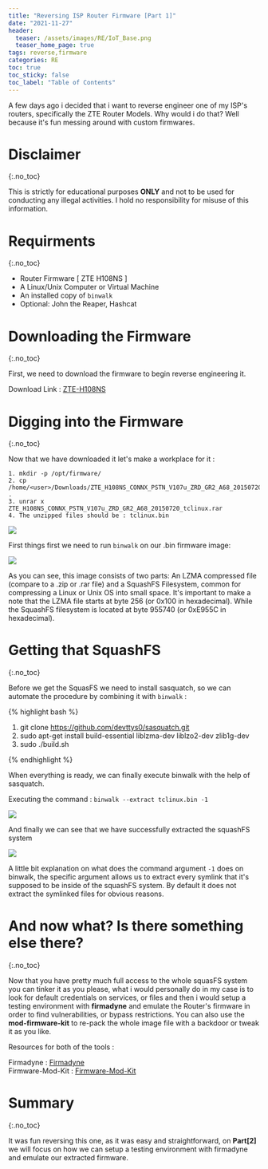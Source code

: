 ```yaml
---
title: "Reversing ISP Router Firmware [Part 1]"
date: "2021-11-27"
header:
  teaser: /assets/images/RE/IoT_Base.png
  teaser_home_page: true
tags: reverse,firmware
categories: RE
toc: true
toc_sticky: false
toc_label: "Table of Contents"
---
```



A few days ago i decided that i want to reverse engineer one of my ISP's routers, specifically the ZTE Router Models. Why would i do that? Well because it's fun messing around with custom firmwares. 

# Disclaimer 
{:.no_toc}

This is strictly for educational purposes <b>ONLY</b> and not to be used for conducting any illegal activities. I hold no responsibility for misuse of this information.


# Requirments
{:.no_toc}

  * Router Firmware [ ZTE H108NS ]
  * A Linux/Unix Computer or Virtual Machine
  * An installed copy of ``binwalk``
  * Optional: John the Reaper, Hashcat

# Downloading the Firmware
{:.no_toc}

First, we need to download the firmware to begin reverse engineering it.

Download Link : <a href="https://help.cosmote.gr/system/templates/selfservice/gnosisgr/Files2/ZTE_H108NS_CONNX_PSTN_V107u_ZRD_GR2_A68_20150720_tclinux.rar" > ZTE-H108NS</a>

# Digging into the Firmware
{:.no_toc}

Now that we have downloaded it let's make a workplace for it : 

    1. mkdir -p /opt/firmware/
    2. cp /home/<user>/Downloads/ZTE_H108NS_CONNX_PSTN_V107u_ZRD_GR2_A68_20150720_tclinux.rar .
    3. unrar x ZTE_H108NS_CONNX_PSTN_V107u_ZRD_GR2_A68_20150720_tclinux.rar
    4. The unzipped files should be : tclinux.bin


<img src="{{ site.baseurl }}/assets/images/RE/2021-11-27_23-43_ls.png">




First things first we need to run ``binwalk`` on our .bin firmware image: 

<img src="{{ site.baseurl }}/assets/images/RE/2021-11-27_23-51_binwalk.png">

As you can see, this image consists of two parts: An LZMA compressed file (compare to a .zip or .rar file) and a SquashFS Filesystem, common for compressing a Linux or Unix OS into small space. It's important to make a note that the LZMA file starts at byte 256 (or 0x100 in hexadecimal). While the SquashFS filesystem is located at byte 955740 (or 0xE955C in hexadecimal).

# Getting that SquashFS
{:.no_toc}

Before we get the SquasFS we need to install sasquatch, so we can automate the procedure by combining it with ``binwalk`` :

 {% highlight bash %}
   1. git clone https://github.com/devttys0/sasquatch.git
   2. sudo apt-get install build-essential liblzma-dev liblzo2-dev zlib1g-dev
   3. sudo ./build.sh

{% endhighlight %}

 When everything is ready, we can finally execute binwalk with the help of sasquatch.
 
Executing the command : ``binwalk --extract tclinux.bin -1``

 <img src="{{ site.baseurl }}/assets/images/RE/2021-11-28_00-36_binwalk_preserve.png">

  And finally we can see that we have successfully extracted the squashFS system


<img src="{{ site.baseurl }}/assets/images/RE/2021-11-28_00-38_squash_ex.png">

  A little bit explanation on what does the command argument ``-1`` does on binwalk, the specific argument allows us to extract every symlink that it's supposed to be inside of the  squashFS system. By default it does not extract the symlinked files for obvious reasons.


# And now what? Is there something else there?
 {:.no_toc}

  Now that you have pretty much full access to the whole squasFS system you can tinker it as you please, what i would personally  do in my case is to look for default credentials on services, or files and then i would setup a testing environment with  <b>firmadyne</b> and emulate the Router's firmware in order to find vulnerabilities, or bypass restrictions. Υou can also use the <b>mod-firmware-kit</b> to re-pack the whole image file with a backdoor or tweak it as you like.

  Resources for both of the tools : 

  Firmadyne : <a href="https://github.com/firmadyne/firmadyne" target="_blank" > Firmadyne</a><br>
  Firmware-Mod-Kit : <a href="https://www.kali.org/tools/firmware-mod-kit/" target="_blank" > Firmware-Mod-Kit</a> 


# Summary
 {:.no_toc}

  It was fun reversing this one, as it was easy and straightforward, on  <b>Part[2]</b> we will focus on how we can setup a testing environment with firmadyne and emulate our extracted firmware.